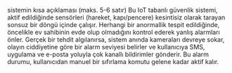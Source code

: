 

sistemin kısa açıklaması (maks. 5-6 satır)
Bu IoT tabanlı güvenlik sistemi, aktif edildiğinde sensörleri (hareket, kapı/pencere) kesintisiz olarak tarayan sonsuz bir döngü içinde çalışır. Herhangi bir anormallik tespit edildiğinde, öncelikle ev sahibinin evde olup olmadığını kontrol ederek yanlış alarmları önler. Gerçek bir tehdit algılanırsa, sistem anında kameraları devreye sokar, olayın ciddiyetine göre bir alarm seviyesi belirler ve kullanıcıya SMS, uygulama ve e-posta yoluyla çok kanallı bildirimler gönderir. Bu alarm durumu, kullanıcıdan manuel bir sıfırlama komutu gelene kadar aktif kalır.
